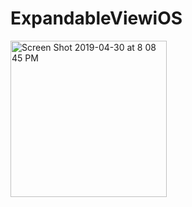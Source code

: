 # ExpandableViewiOS

<img width="250" alt="Screen Shot 2019-04-30 at 8 08 45 PM" src="https://user-images.githubusercontent.com/5465858/69772140-0191c480-1144-11ea-80dd-6ace14844b56.gif">

